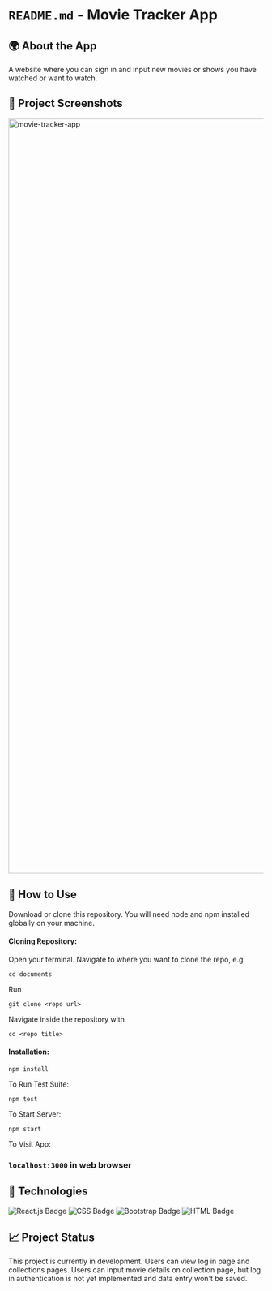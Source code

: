 # `README.md` - Movie Tracker App

## 🌍 About the App

A website where you can sign in and input new movies or shows you have watched or want to watch. 

## 📸 Project Screenshots

<img width="1488" alt="movie-tracker-app" src="https://user-images.githubusercontent.com/89995514/172067105-9aeb66c1-b976-47f6-b842-bbd2ece0904c.png">


## 📝 How to Use

Download or clone this repository. You will need node and npm installed globally on your machine.

#### Cloning Repository: 

Open your terminal. Navigate to where you want to clone the repo, e.g.

```
cd documents
```  
 
Run

```
git clone <repo url>
```

Navigate inside the repository with 

```
cd <repo title>
``` 

#### Installation:

```
npm install
``` 

To Run Test Suite:

```
npm test
``` 

To Start Server:

```
npm start
``` 

To Visit App:

### `localhost:3000` in web browser


## 🔨 Technologies

![React.js Badge](https://img.shields.io/badge/React-20232A?style=for-the-badge&logo=react&logoColor=61DAFB)
![CSS Badge](https://img.shields.io/badge/CSS3-1572B6?style=for-the-badge&logo=css3&logoColor=white)
![Bootstrap Badge](https://img.shields.io/badge/Bootstrap-563D7C?style=for-the-badge&logo=bootstrap&logoColor=white)
![HTML Badge](https://img.shields.io/badge/HTML5-E34F26?style=for-the-badge&logo=html5&logoColor=white)

## 📈 Project Status

This project is currently in development. Users can view log in page and collections pages. Users can input movie details on collection page, but log in authentication is not yet implemented and data entry won't be saved. 

